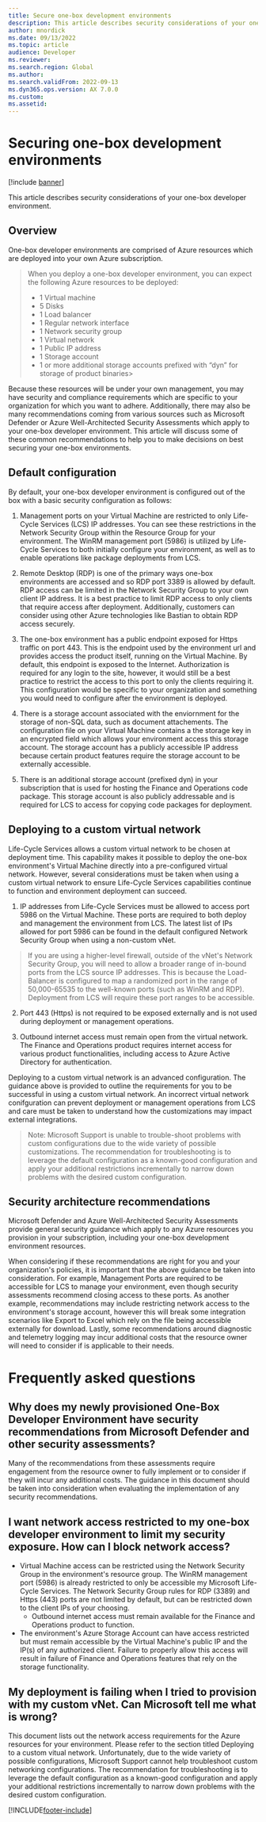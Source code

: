 ```yaml
---
title: Secure one-box development environments
description: This article describes security considerations of your one-box developer environment.
author: mnordick
ms.date: 09/13/2022
ms.topic: article
audience: Developer
ms.reviewer: 
ms.search.region: Global
ms.author: 
ms.search.validFrom: 2022-09-13
ms.dyn365.ops.version: AX 7.0.0
ms.custom:
ms.assetid:
---
```


# Securing one-box development environments

[!include [banner](../includes/banner.md)]

This article describes security considerations of your one-box developer environment.

## Overview

One-box developer environments are comprised of Azure resources which are deployed into your own Azure subscription.

> When you deploy a one-box developer environment, you can expect the following Azure resources to be deployed:
> + 1 Virtual machine
> + 5 Disks
> + 1 Load balancer
> + 1 Regular network interface
> + 1 Network security group
> + 1 Virtual network
> + 1 Public IP address
> + 1 Storage account
> + 1 or more additional storage accounts prefixed with “dyn” for storage of product binaries>

Because these resources will be under your own management, you may have security and compliance requirements which are specific to your organization for which you want to adhere. Additionally, there may also be many recommendations coming from various sources such as Microsoft Defender or Azure Well-Architected Security Assessments which apply to your one-box developer environment. This article will discuss some of these common recommendations to help you to make decisions on best securing your one-box environments.

## Default configuration

By default, your one-box developer environment is configured out of the box with a basic security configuration as follows:

1. Management ports on your Virtual Machine are restricted to only Life-Cycle Services (LCS) IP addresses. You can see these restrictions in the Network Security Group within the Resource Group for your environment.
The WinRM management port (5986) is utilized by Life-Cycle Services to both initially configure your environment, as well as to enable operations like package deployments from LCS.

2. Remote Desktop (RDP) is one of the primary ways one-box environments are accessed and so RDP port 3389 is allowed by default. RDP access can be limited in the Network Security Group to your own client IP address. It is a best practice to limit RDP access to only clients that require access after deployment. Additionally, customers can consider using other Azure technologies like Bastian to obtain RDP access securely.
3. The one-box environment has a public endpoint exposed for Https traffic on port 443. This is the endpoint used by the environment url and provides access the product itself, running on the Virtual Machine. By default, this endpoint is exposed to the Internet. Authorization is required for any login to the site, however, it would still be a best practice to restrict the access to this port to only the clients requiring it. This configuration would be specific to your organization and something you would need to configure after the environment is deployed.

4. There is a storage account associated with the enviornment for the storage of non-SQL data, such as document attachements. The configuration file on your Virtual Machine contains a the storage key in an encrypted field which allows your environment access this storage account. The storage account has a publicly accessible IP address because certain product features require the storage account to be externally accessible.

5. There is an additional storage account (prefixed dyn) in your subscription that is used for hosting the Finance and Operations code package. This storage account is also publicly addressable and is required for LCS to access for copying code packages for deployment.

## Deploying to a custom virtual network
Life-Cycle Services allows a custom virtual network to be chosen at deployment time. This capability makes it possible to deploy the one-box environment's Virtual Machine directly into a pre-configured virtual network. However, several considerations must be taken when using a custom virtual network to ensure Life-Cycle Services capabilities continue to function and environment deployment can succeed.

1. IP addresses from Life-Cycle Services must be allowed to access port 5986 on the Virtual Machine. These ports are required to both deploy and management the environment from LCS. The latest list of IPs allowed for port 5986 can be found in the default configured Network Security Group when using a non-custom vNet.
> If you are using a higher-level firewall, outside of the vNet's Network Security Group, you will need to allow a broader range of in-bound ports from the LCS source IP addresses. This is because the Load-Balancer is configured to map a randomized port in the range of 50,000-65535 to the well-known ports (such as WinRM and RDP). Deployment from LCS will require these port ranges to be accessible.

2. Port 443 (Https) is not required to be exposed externally and is not used during deployment or management operations.

3. Outbound internet access must remain open from the virtual network. The Finance and Operations product requires internet access for various product functionalities, including access to Azure Active Directory for authentication.

Deploying to a custom virtual network is an advanced configuration. The guidance above is provided to outline the requirements for you to be successful in using a custom virtual network. An incorrect virtual network conifguration can prevent deployment or management operations from LCS and care must be taken to understand how the customizations may impact external integrations.

>Note:  Microsoft Support is unable to trouble-shoot problems with custom configurations due to the wide variety of possible customizations. The recommendation for troubleshooting is to leverage the default configuration as a known-good configuration and apply your additional restrictions incrementally to narrow down problems with the desired custom configuration.

## Security architecture recommendations

Microsoft Defender and Azure Well-Architected Security Assessments provide general security guidance which apply to any Azure resources you provision in your subscription, including your one-box development environment resources.

When considering if these recommendations are right for you and your organization's policies, it is important that the above guidance be taken into consideration. For example, Management Ports are required to be accessible for LCS to manage your environment, even though security assessments recommend closing access to these ports. As another example, recommendations may include restricting network access to the environment's storage account, however this will break some integration scenarios like Export to Excel which rely on the file being accessible externally for download. Lastly, some recommendations around diagnostic and telemetry logging may incur additional costs that the resource owner will need to consider if is applicable to their needs.


# Frequently asked questions

##  Why does my newly provisioned One-Box Developer Environment have security recommendations from Microsoft Defender and other security assessments?
Many of the recommendations from these assessments require engagement from the resource owner to fully implement or to consider if they will incur any additional costs. The guidance in this document should be taken into consideration when evaluating the implementation of any security recommendations.

## I want network access restricted to my one-box developer environment to limit my security exposure. How can I block network access? 
* Virtual Machine access can be restricted using the Network Security Group in the environment's resource group. The WinRM management port (5986) is already restricted to only be accessible my Microsoft Life-Cycle Services. The Network Security Group rules for RDP (3389) and Https (443) ports are not limited by default, but can be restricted down to the client IPs of your choosing.
    * Outbound internet access must remain available for the Finance and Operations product to function.
* The environment's Azure Storage Account can have access restricted but must remain accessible by the Virtual Machine's public IP and the IP(s) of any authorized client. Failure to properly allow this access will result in failure of Finance and Operations features that rely on the storage functionality.

## My deployment is failing when I tried to provision with my custom vNet. Can Microsoft tell me what is wrong?
This document lists out the network access requirements for the Azure resources for your environment. Please refer to the section titled Deploying to a custom vitual network. Unfortunately, due to the wide variety of possible configurations, Microsoft Support cannot help troubleshoot custom networking configurations. The recommendation for troubleshooting is to leverage the default configuration as a known-good configuration and apply your additional restrictions incrementally to narrow down problems with the desired custom configuration.




[!INCLUDE[footer-include](../../../includes/footer-banner.md)]